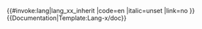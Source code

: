 <includeonly>{{#invoke:lang|lang_xx_inherit
|code=en
|italic=unset
|link=no
}}</includeonly><noinclude>
{{Documentation|Template:Lang-x/doc}}
</noinclude>